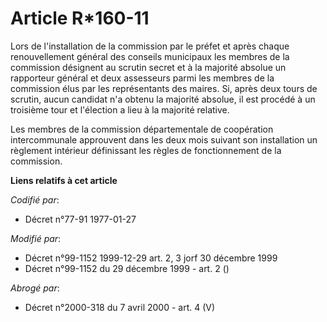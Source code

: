 # Article R*160-11

Lors de l'installation de la commission par le préfet et après chaque renouvellement général des conseils municipaux les
membres de la commission désignent au scrutin secret et à la majorité absolue un rapporteur général et deux assesseurs parmi
les membres de la commission élus par les représentants des maires. Si, après deux tours de scrutin, aucun candidat n'a
obtenu la majorité absolue, il est procédé à un troisième tour et l'élection a lieu à la majorité relative.

Les membres de la commission départementale de coopération intercommunale approuvent dans les deux mois suivant son
installation un règlement intérieur définissant les règles de fonctionnement de la commission.

**Liens relatifs à cet article**

_Codifié par_:

  - Décret n°77-91 1977-01-27

_Modifié par_:

  - Décret n°99-1152 1999-12-29 art. 2, 3 jorf 30 décembre 1999
  - Décret n°99-1152 du 29 décembre 1999 - art. 2 ()

_Abrogé par_:

  - Décret n°2000-318 du 7 avril 2000 - art. 4 (V)
